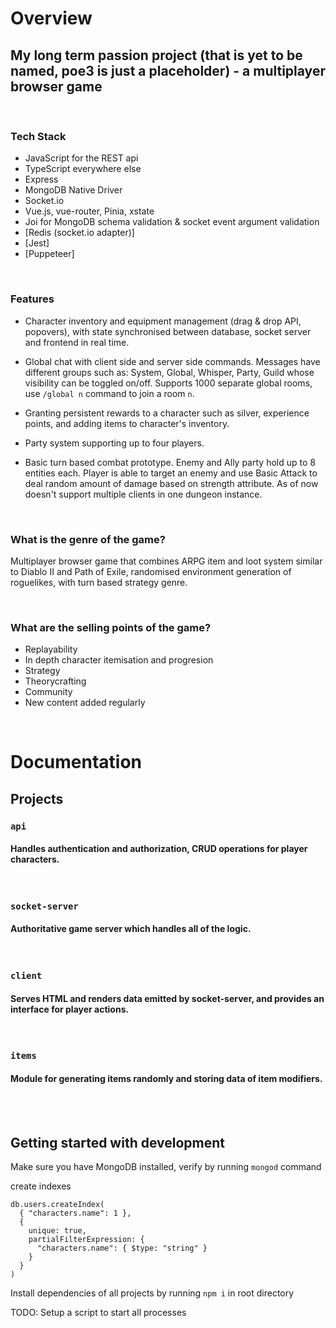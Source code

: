 # Overview

## My long term passion project (that is yet to be named, poe3 is just a placeholder) - a multiplayer browser game

<br>

### Tech Stack

- JavaScript for the REST api
- TypeScript everywhere else
- Express
- MongoDB Native Driver
- Socket.io
- Vue.js, vue-router, Pinia, xstate
- Joi for MongoDB schema validation & socket event argument validation
- [Redis (socket.io adapter)]
- [Jest]
- [Puppeteer]

<br>

### Features

- Character inventory and equipment management (drag & drop API, popovers), with state synchronised between database, socket server and frontend in real time.

- Global chat with client side and server side commands. Messages have different groups such as: System, Global, Whisper, Party, Guild whose visibility can be toggled on/off. Supports 1000 separate global rooms, use `/global n` command to join a room `n`.

- Granting persistent rewards to a character such as silver, experience points, and adding items to character's inventory.

- Party system supporting up to four players.

- Basic turn based combat prototype. Enemy and Ally party hold up to 8 entities each. Player is able to target an enemy and use Basic Attack to deal random amount of damage based on strength attribute. As of now doesn't support multiple clients in one dungeon instance.

<br>

### What is the genre of the game?

Multiplayer browser game that combines ARPG item and loot system similar to Diablo II and Path of Exile,
randomised environment generation of roguelikes, with turn based strategy genre.

<br>

### What are the selling points of the game?

- Replayability
- In depth character itemisation and progresion
- Strategy
- Theorycrafting
- Community
- New content added regularly

<br>

# Documentation

## Projects

### **`api`**

#### Handles authentication and authorization, CRUD operations for player characters.

<br>

### **`socket-server`**

#### Authoritative game server which handles all of the logic.

<br>

### **`client`**

#### Serves HTML and renders data emitted by socket-server, and provides an interface for player actions.

<br>

### **`items`**

#### Module for generating items randomly and storing data of item modifiers.

<br>
<br>

## Getting started with development

Make sure you have MongoDB installed, verify by running `mongod` command

create indexes

```
db.users.createIndex(
  { "characters.name": 1 },
  {
    unique: true,
    partialFilterExpression: {
      "characters.name": { $type: "string" }
    }
  }
)
```

Install dependencies of all projects by running `npm i` in root directory

TODO: Setup a script to start all processes
